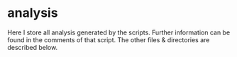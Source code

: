 # analysis

Here I store all analysis generated by the scripts. Further information can be found in the comments of that script. The other files & directories are described below.